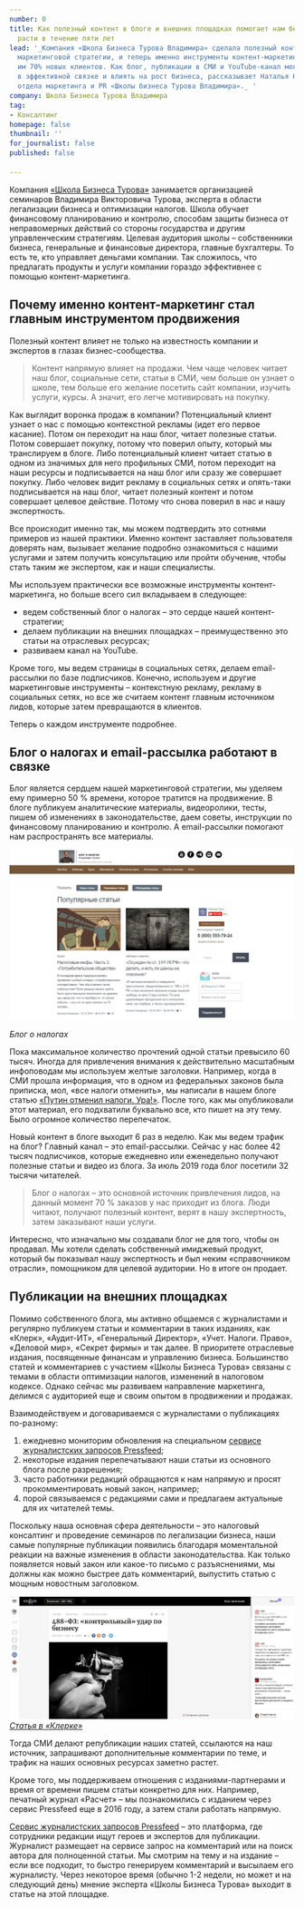 ```yaml
---
number: 0
title: Как полезный контент в блоге и внешних площадках помогает нам безостановочно
  расти в течение пяти лет
lead: '_Компания «Школа Бизнеса Турова Владимира» сделала полезный контент центром
  маркетинговой стратегии, и теперь именно инструменты контент-маркетинга приносят
  им 70% новых клиентов. Как блог, публикации в СМИ и YouTube-канал могут работать
  в эффективной связке и влиять на рост бизнеса, рассказывает Наталья Нагорнова, руководитель
  отдела маркетинга и PR «Школы бизнеса Турова Владимира»._ '
company: Школа Бизнеса Турова Владимира
tag:
- Консалтинг
homepage: false
thumbnail: ''
for_journalist: false
published: false

---
```

Компания [«Школа Бизнеса Турова»](https://turovschool.ru/) занимается организацией семинаров Владимира Викторовича Турова, эксперта в области легализации бизнеса и оптимизации налогов. Школа обучает финансовому планированию и контролю, способам защиты бизнеса от неправомерных действий со стороны государства и другим управленческим стратегиям. Целевая аудитория школы – собственники бизнеса, генеральные и финансовые директора, главные бухгалтеры. То есть те, кто управляет деньгами компании. Так сложилось, что предлагать продукты и услуги компании гораздо эффективнее с помощью контент-маркетинга.

## Почему именно контент-маркетинг стал главным инструментом продвижения

Полезный контент влияет не только на известность компании и экспертов в глазах бизнес-сообщества.

> Контент напрямую влияет на продажи. Чем чаще человек читает наш блог, социальные сети, статьи в СМИ, чем больше он узнает о школе, тем больше его желание посетить сайт компании, изучить услуги, курсы. А значит, его легче мотивировать на покупку.

Как выглядит воронка продаж в компании? Потенциальный клиент узнает о нас с помощью контекстной рекламы (идет его первое касание). Потом он переходит на наш блог, читает полезные статьи. Потом совершает покупку, потому что поверил опыту, который мы транслируем в блоге. Либо потенциальный клиент читает статью в одном из значимых для него профильных СМИ, потом переходит на наши ресурсы и подписывается на наш блог или сразу же совершает покупку. Либо человек видит рекламу в социальных сетях и опять-таки подписывается на наш блог, читает полезный контент и потом совершает целевое действие. Потому что снова поверил в нас и нашу экспертность.

Все происходит именно так, мы можем подтвердить это сотнями примеров из нашей практики. Именно контент заставляет пользователя доверять нам, вызывает желание подробно ознакомиться с нашими услугами и затем получить консультацию или пройти обучение, чтобы стать таким же экспертом, как и наши специалисты.

Мы используем практически все возможные инструменты контент-маркетинга, но больше всего сил вкладываем в следующее:

* ведем собственный блог о налогах – это сердце нашей контент-стратегии;
* делаем публикации на внешних площадках – преимущественно это статьи на отраслевых ресурсах;
* развиваем канал на YouTube.

Кроме того, мы ведем страницы в социальных сетях, делаем email-рассылки по базе подписчиков. Конечно, используем и другие маркетинговые инструменты – контекстную рекламу, рекламу в социальных сетях, но все же считаем контент главным источником лидов, которые затем превращаются в клиентов.

Теперь о каждом инструменте подробнее.

## Блог о налогах и email-рассылка работают в связке

Блог является сердцем нашей маркетинговой стратегии, мы уделяем ему примерно 50 % времени, которое тратится на продвижение. В блоге публикуем аналитические материалы, видеоролики, тесты, пишем об изменениях в законодательстве, даем советы, инструкции по финансовому планированию и контролю. А email-рассылки помогают нам распространять все материалы.

![](../assets/uploads/turov_blog.jpg)

_Блог о налогах_

Пока максимальное количество прочтений одной статьи превысило 60 тысяч. Иногда для привлечения внимания к действительно масштабным инфоповодам мы используем желтые заголовки. Например, когда в СМИ прошла информация, что в одном из федеральных законов была приписка, мол, «все налоги отменить», мы написали в нашем блоге статью [«Путин отменил налоги. Ура!»](https://turov.blog/putin-otmenil-nalogi-ura-c/). После того, как мы опубликовали этот материал, его подхватили буквально все, кто пишет на эту тему. Было огромное количество перепечаток.

Новый контент в блоге выходит 6 раз в неделю. Как мы ведем трафик на блог? Главный канал – это email-рассылки. Сейчас у нас более 42 тысяч подписчиков, которые ежедневно или еженедельно получают полезные статьи и видео из блога. За июль 2019 года блог посетили 32 тысячи читателей.

> Блог о налогах – это основной источник привлечения лидов, на данный момент 70 % заказов у нас приходит из блога. Люди читают, получают полезный контент, верят в нашу экспертность, затем заказывают наши услуги.

Интересно, что изначально мы создавали блог не для того, чтобы он продавал. Мы хотели сделать собственный имиджевый продукт, который бы показывал нашу экспертность и был неким «справочником отрасли», помощником для целевой аудитории. Но в итоге он продает.

## Публикации на внешних площадках

Помимо собственного блога, мы активно общаемся с журналистами и регулярно публикуем статьи и комментарии в таких изданиях, как «Клерк», «Аудит-ИТ», «Генеральный Директор», «Учет. Налоги. Право», «Деловой мир», «Секрет фирмы» и так далее. В приоритете отраслевые издания, посвященные финансам и управлению бизнеса. Большинство статей и комментариев с участием «Школы Бизнеса Турова» связаны с темами в области оптимизации налогов, изменений в налоговом кодексе. Однако сейчас мы развиваем направление маркетинга, делимся с аудиторией еще и своим опытом в продвижении и продажах.

Взаимодействуем и договариваемся с журналистами о публикациях по-разному:

1. ежедневно мониторим обновления на специальном [сервисе журналистских запросов Pressfeed](https://pressfeed.ru/?utm_source=webpromoexperts&utm_medium=content&utm_campaign=case&utm_content=turov);
2. некоторые издания перепечатывают наши статьи из основного блога после разрешения;
3. часто работники редакций обращаются к нам напрямую и просят прокомментировать новый закон, например;
4. порой связываемся с редакциями сами и предлагаем актуальные для их читателей темы.

Поскольку наша основная сфера деятельности – это налоговый консалтинг и проведение семинаров по легализации бизнеса, наши самые популярные публикации появились благодаря моментальной реакции на важные изменения в области законодательства. Как только появляется новый закон или какое-то письмо с разъяснениями, мы должны как можно быстрее дать комментарий, выпустить статью с мощным новостным заголовком.

![](../assets/uploads/turov_klerk.jpg)  
[_Статья в «Клерке»_](https://www.klerk.ru/buh/articles/456650/)

Тогда СМИ делают републикации наших статей, ссылаются на наш источник, запрашивают дополнительные комментарии по теме, и трафик на наших основных ресурсах заметно растет.

Кроме того, мы поддерживаем отношения с изданиями-партнерами и время от времени пишем статьи конкретно для них. Например, печатный журнал «Расчет» – мы познакомились с изданием через сервис Pressfeed еще в 2016 году, а затем стали работать напрямую.

[Сервис журналистских запросов Pressfeed](https://pressfeed.ru/) – это платформа, где сотрудники редакции ищут героев и экспертов для публикации. Журналист размещает на сервисе запрос на комментарий или на поиск автора для полноценной статьи. Мы смотрим на тему и на издание – если все подходит, то быстро генерируем комментарий и высылаем его журналисту. Через некоторое время (обычно 1-2 недели, но может и на следующий день) мнение эксперта «Школы Бизнеса Турова» выходит в статье на этой площадке.